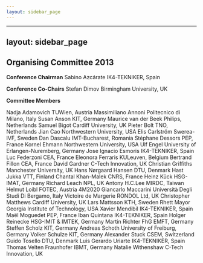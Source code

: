 ```yaml
---
layout: sidebar_page
---
```


---
layout: sidebar_page
---

## Organising Committee 2013

**Conference Chairman**
Sabino Azcárate	        IK4-TEKNIKER, Spain

**Conference Co-Chairs**
Stefan Dimov		Birmingham University, UK

**Committee Members**

Nadja Adamovich	        TUWien, Austria 
Massimiliano Annoni	Politecnico di Milano, Italy
Susan Anson 		KIT, Germany
Maurice van der Beek 	Philips, Netherlands
Samuel Bigot		Cardiff University, UK
Pieter Bolt 		TNO, Netherlands
Jian Cao 		Northwestern University, USA
Elis Carlström 		Swerea-IVF, Sweden
Dan Dascalu		IMT-Bucharest, Romania
Stéphane Dessors	PEP, France
Kornel Ehmann 		Northwestern University, USA
Ulf Engel 		University of Erlangen-Nuremberg, Germany
Jose Ignacio Esmoris	IK4-TEKNIKER, Spain
Luc Federzoni		CEA, France
Eleonora Ferraris 	KULeuven, Belgium
Bertrand Fillon		CEA, France
David Gardner		C-Tech Innovation, UK
Christian Griffiths 	Manchester University, UK
Hans Nørgaard Hansen	DTU, Denmark
Hast Jukka 		VTT, Finland
Chantal Khan-Malek	CNRS, France
Heinz Kück 		HSG-IMAT, Germany
Richard Leach 		NPL, UK 
Antony H.C.Lee		MIRDC, Taiwan
Helmut Loibl 		FOTEC, Austria 4M2020
Giancarlo Maccarini 	Università Degli Studi Di Bergamo, Italy
Victoire de Margerie 	RONDOL Ltd, UK
Christopher Matthews	Cardiff University, UK
Lars Mattsson 		KTH, Sweden
Rhett Mayor		Georgia Institute of Technology, USA 
Xavier Mendibil		IK4-TEKNIKER, Spain
Maël Moguedet		PEP, France
Iban Quintana		IK4-TEKNIKER, Spain
Holger Reinecke 	HSG-IMIT & IMTEK, Germany
Martin Richter 		FhG EMFT, Germany
Steffen Scholz 		KIT, Germany 
Andreas Schoth 	        University of Freiburg, Germany
Volker Schulze 		KIT, Germany
Alexander Stuck 	CSEM, Switzerland
Guido Tosello		DTU, Denmark
Luis Gerardo Uriarte	IK4-TEKNIKER, Spain
Thomas Velten		Fraunhofer IBMT, Germany
Natalie Withenshaw	C-Tech Innovation, UK